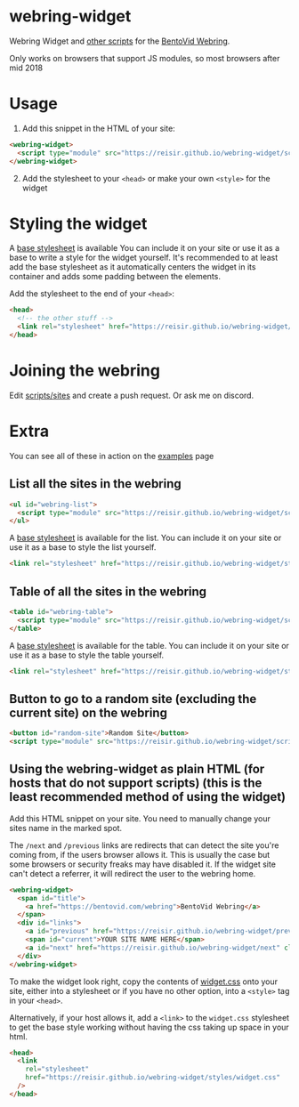 # webring-widget

Webring Widget and [other scripts](https://reisir.github.io/webring-widget/examples.html) for the [BentoVid Webring](https://bentovid.com/webring).

Only works on browsers that support JS modules, so most browsers after mid 2018

# Usage

1. Add this snippet in the HTML of your site:

```html
<webring-widget>
  <script type="module" src="https://reisir.github.io/webring-widget/scripts/widget.js" defer></script>
</webring-widget>
```

2. Add the stylesheet to your `<head>` or make your own `<style>` for the widget

# Styling the widget

A [base stylesheet](styles/widget.css) is available You can include it on your site or use it as a base to write a style for the widget yourself. It's recommended to at least add the base stylesheet as it automatically centers the widget in its container and adds some padding between the elements.

Add the stylesheet to the end of your `<head>`:

```html
<head>
  <!-- the other stuff -->
  <link rel="stylesheet" href="https://reisir.github.io/webring-widget/styles/widget.css" />
</head>
```

# Joining the webring

Edit [scripts/sites](./scripts/sites.js) and create a push request. Or ask me on discord.

# Extra

You can see all of these in action on the [examples](https://reisir.github.io/webring-widget/examples.html) page

## List all the sites in the webring

```html
<ul id="webring-list">
  <script type="module" src="https://reisir.github.io/webring-widget/scripts/list.js" defer></script>
</ul>
```

A [base stylesheet](styles/list.css) is available for the list. You can include it on your site or use it as a base to style the list yourself.

```html
<link rel="stylesheet" href="https://reisir.github.io/webring-widget/styles/list.css" />
```

## Table of all the sites in the webring

```html
<table id="webring-table">
  <script type="module" src="https://reisir.github.io/webring-widget/scripts/table.js" defer></script>
</table>
```

A [base stylesheet](styles/table.css) is available for the table. You can include it on your site or use it as a base to style the table yourself.

```html
<link rel="stylesheet" href="https://reisir.github.io/webring-widget/styles/table.css" />
```

## Button to go to a random site (excluding the current site) on the webring

```html
<button id="random-site">Random Site</button>
<script type="module" src="https://reisir.github.io/webring-widget/scripts/random.js" defer></script>
```

## Using the webring-widget as plain HTML (for hosts that do not support scripts) (this is the least recommended method of using the widget)

Add this HTML snippet on your site. You need to manually change your sites name in the marked spot.

The `/next` and `/previous` links are redirects that can detect the site you're coming from, if the users browser allows it. This is usually the case but some browsers or security freaks may have disabled it. If the widget site can't detect a referrer, it will redirect the user to the webring home.

```html
<webring-widget>
  <span id="title">
    <a href="https://bentovid.com/webring">BentoVid Webring</a>
  </span>
  <div id="links">
    <a id="previous" href="https://reisir.github.io/webring-widget/previous" class="arrow">←</a>
    <span id="current">YOUR SITE NAME HERE</span>
    <a id="next" href="https://reisir.github.io/webring-widget/next" class="arrow">→</a>
  </div>
</webring-widget>
```

To make the widget look right, copy the contents of [widget.css](./styles/widget.css) onto your site, either into a stylesheet or if you have no other option, into a `<style>` tag in your `<head>`.

Alternatively, if your host allows it, add a `<link>` to the `widget.css` stylesheet to get the base style working without having the css taking up space in your html.

```html
<head>
  <link
    rel="stylesheet"
    href="https://reisir.github.io/webring-widget/styles/widget.css"
  />
</head>
```
